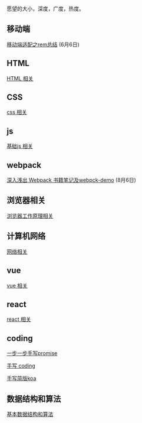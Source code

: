 愿望的大小，深度，广度，热度。

## 移动端

[移动端适配之rem总结](./mobile/rem.md) (6月6日)

## HTML

[HTML 相关](./html)

## CSS

[css 相关](./css)

## js

[基础js 相关](./basic-js)

## webpack

[深入浅出 Webpack 书籍笔记及webpck-demo](./webpack) (8月6日)

## 浏览器相关

[浏览器工作原理相关](./browser-works/browser.md)

## 计算机网络

[网络相关](./network)

## vue

[vue 相关](./vue/vue-note.md)

## react

[react 相关](./react)

## coding

[一步一步手写promise](./basic-js/promise/promise-note.md)

[手写 coding](./coding)

[手写简版koa](./koa)

## 数据结构和算法

[基本数据结构和算法](./coding/algorithm/algorithm-note.md)

